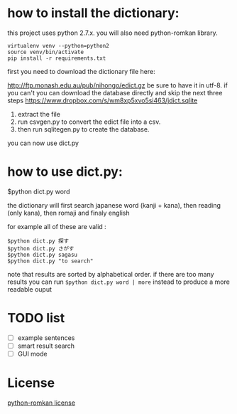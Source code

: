 <h1>how to install the dictionary:</h1>

this project uses python 2.7.x. you will also need python-romkan library.
```
virtualenv venv --python=python2
source venv/bin/activate
pip install -r requirements.txt
```

first you need to download the dictionary file here:

http://ftp.monash.edu.au/pub/nihongo/edict.gz
be sure to have it in utf-8. if you can't you can download the database directly and skip the next three steps
https://www.dropbox.com/s/wm8xp5xvo5si463/jdict.sqlite

1. extract the file
2. run csvgen.py to convert the edict file into a csv.
3. then run sqlitegen.py to create the database.

you can now use dict.py

<h1>how to use dict.py:</h1>

$python dict.py word

the dictionary will first search japanese word (kanji + kana), then reading (only kana), then romaji and finaly english

for example all of these are valid :
```
$python dict.py 探す
$python dict.py さがす
$python dict.py sagasu
$python dict.py "to search"
```

note that results are sorted by alphabetical order.
if there are too many results you can run ```$python dict.py word | more``` instead to produce a more readable ouput

<h1>TODO list</h1>

- [ ] example sentences
- [ ] smart result search
- [ ] GUI mode

<h1>License</h1>

<a href="https://raw.github.com/soimort/python-romkan/master/LICENSE">python-romkan license</a>
